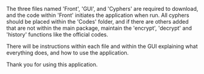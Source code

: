 The three files named 'Front', 'GUI', and 'Cyphers' are required to download, and the code within 'Front' initiates the application when run.
All cyphers should be placed within the 'Codes' folder, and if there are others added that are not within the main package, maintain the 'encrypt', 'decrypt' and 'history' functions like the official codes.

There will be instructions within each file and within the GUI explaining what everything does, and how to use the application.

Thank you for using this application.
